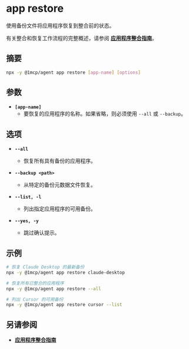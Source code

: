 # app restore

使用备份文件将应用程序恢复到整合前的状态。

有关整合和恢复工作流程的完整概述，请参阅 **[应用程序整合指南](../../guide/integrations/app-consolidation)**。

## 摘要

```bash
npx -y @1mcp/agent app restore [app-name] [options]
```

## 参数

- **`[app-name]`**
  - 要恢复的应用程序的名称。如果省略，则必须使用 `--all` 或 `--backup`。

## 选项

- **`--all`**
  - 恢复所有具有备份的应用程序。

- **`--backup <path>`**
  - 从特定的备份元数据文件恢复。

- **`--list, -l`**
  - 列出指定应用程序的可用备份。

- **`--yes, -y`**
  - 跳过确认提示。

## 示例

```bash
# 恢复 Claude Desktop 的最新备份
npx -y @1mcp/agent app restore claude-desktop

# 恢复所有已整合的应用程序
npx -y @1mcp/agent app restore --all

# 列出 Cursor 的可用备份
npx -y @1mcp/agent app restore cursor --list
```

## 另请参阅

- **[应用程序整合指南](../../guide/integrations/app-consolidation#backup-and-restore-system)**
